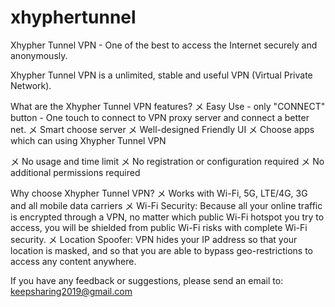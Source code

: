 # xhyphertunnel
Xhypher Tunnel VPN - One of the best to access the Internet securely and anonymously.

Xhypher Tunnel VPN is a unlimited, stable and useful VPN (Virtual Private Network).

What are the Xhypher Tunnel VPN features?
メ Easy Use - only "CONNECT" button - One touch to connect to VPN proxy server and connect a better net.
メ Smart choose server
メ Well-designed Friendly UI
メ Choose apps which can using Xhypher Tunnel VPN

メ No usage and time limit
メ No registration or configuration required
メ No additional permissions required

Why choose Xhypher Tunnel VPN?
メ Works with Wi-Fi, 5G, LTE/4G, 3G and all mobile data carriers
メ Wi-Fi Security: Because all your online traffic is encrypted through a VPN, no matter which public Wi-Fi hotspot you try to access, you will be shielded from public Wi-Fi risks with complete Wi-Fi security.
メ Location Spoofer: VPN hides your IP address so that your location is masked, and so that you are able to bypass geo-restrictions to access any content anywhere.

If you have any feedback or suggestions, please send an email to: keepsharing2019@gmail.com
